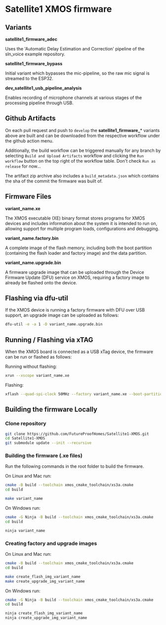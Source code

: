 # Satellite1 XMOS firmware

## Variants
**satellite1_firmware_adec**

Uses the 'Automatic Delay Estimation and Correction' pipeline of the sln_voice example repository.

**satellite1_firmware_bypass**

Initial variant which bypasses the mic-pipeline, so the raw mic signal is streamed to the ESP32.

**dev_satellite1_usb_pipeline_analysis**

Enables recording of microphone channels at various stages of the processing pipeline through USB.


## Github Artifacts
On each pull request and push to `develop` the **satellite1_firmware_*** variants above are built and can be downloaded from the respective workflow under the github action menu.

Additionally, the build workflow can be triggered manually for any branch by selecting `Build and Upload Artifacts` workflow and clicking the `Run workflow` button on the top right of the workflow table.
Don't check `Run as release` for now...

The artifact zip archive also includes a `build_metadata.json` which contains the sha of the commit the firmware was built of. 

## Firmware Files

**variant_name.xe**

The XMOS executable (XE) binary format stores programs for XMOS devices and includes information about the system it is intended to run on, allowing support for multiple program loads, configurations and debugging.

**variant_name.factory.bin**

A complete image of the flash memory, including both the boot partition (containing the flash loader and factory image) and the data partition.

**variant_name.upgrade.bin**

A firmware upgrade image that can be uploaded through the Device Firmware Update (DFU) service on XMOS, requiring a factory image to already be flashed onto the device.

## Flashing via dfu-util
If the XMOS device is running a factory firmware with DFU over USB support, an upgrade image can be uploaded as follows:
```bash
dfu-util -e -a 1 -D variant_name.upgrade.bin
```


## Running / Flashing via xTAG
When the XMOS board is connected as a USB xTag device, the firmware can be run or flashed as follows:

Running without flashing:

```bash
xrun --xscope variant_name.xe
```

Flashing:
```bash
xflash --quad-spi-clock 50MHz --factory variant_name.xe --boot-partition-size 0x100000 --data variant_name_data_partition.bin
```


## Building the firmware Locally

### Clone repository

```bash
git clone https://github.com/FutureProofHomes/Satellite1-XMOS.git
cd Satellite1-XMOS
git submodule update --init --recursive
```

### Building the firmware (.xe files)
Run the following commands in the root folder to build the firmware.

On Linux and Mac run:

```bash
cmake -B build --toolchain xmos_cmake_toolchain/xs3a.cmake
cd build

make variant_name
```

On Windows run:
```bash
cmake -G Ninja -B build --toolchain xmos_cmake_toolchain/xs3a.cmake
cd build

ninja variant_name
```

### Creating factory and upgrade images

On Linux and Mac run:

```bash
cmake -B build --toolchain xmos_cmake_toolchain/xs3a.cmake
cd build

make create_flash_img_variant_name
make create_upgrade_img_variant_name
```

On Windows run:
```bash
cmake -G Ninja -B build --toolchain xmos_cmake_toolchain/xs3a.cmake
cd build

ninja create_flash_img_variant_name
ninja create_upgrade_img_variant_name
```




